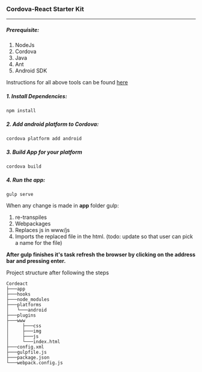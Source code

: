 ### Cordova-React Starter Kit 
---
##### Prerequisite:
1. NodeJs
2. Cordova
3. Java
4. Ant
5. Android SDK

Instructions for all above tools can be found [here](https://evothings.com/doc/build/cordova-install-windows.html)

##### 1. Install Dependencies:
```
npm install
```
##### 2. Add android platform to Cordova:
```
cordova platform add android
```
##### 3. Build App for your platform
```
cordova build
```
##### 4. Run the app:
```
gulp serve
```

When any change is made in **app** folder gulp:
1. re-transpiles
2. Webpackages
3. Replaces js in www/js
4. Imports the replaced file in the html. (todo: update so that user can pick a name for the file)

**After gulp finishes it's task refresh the browser by clicking on the address bar and pressing enter.**

Project structure after following the steps
```
Cordeact
├───app
├───hooks
├───node_modules
├───platforms
│   └───android
├───plugins
├───www
│	  ├───css
│	  ├───img
│	  ├───js
│	  └───index.html
├───config.xml
├───gulpfile.js
├───package.json
└───webpack.config.js
```
